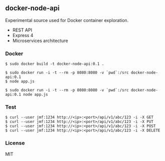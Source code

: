 ## docker-node-api ##

  Experimental source used for Docker container exploration.

  * REST API
  * Express 4
  * Microservices architecture

### Docker ###

    $ sudo docker build -t docker-node-api:0.1 .

    $ sudo docker run -i -t --rm -p 8080:8080 -v `pwd`:/src docker-node-api:0.1
    $ node app.js

    $ sudo docker run -i -t --rm -p 8080:8080 -v `pwd`:/src docker-node-api:0.1 node app.js

### Test ###

    $ curl --user jmf:1234 http://<ip>:<port>/api/v1/abc/123 -i -X GET
    $ curl --user jmf:1234 http://<ip>:<port>/api/v1/abc/123 -i -X PUT
    $ curl --user jmf:1234 http://<ip>:<port>/api/v1/abc/123 -i -X POST
    $ curl --user jmf:1234 http://<ip>:<port>/api/v1/abc/123 -i -X DELETE

### License ###

  MIT
